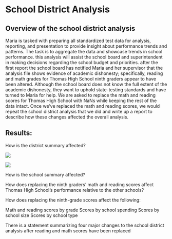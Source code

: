 # School District Analysis

## Overview of the school district analysis
Maria is tasked with preparing all standardized test data for analysis, reporting, and presentation to provide insight about performance trends and patterns. The task is to aggregate the data and showcase trends in school performance. this analysis will assist the school board and superintendent in making decisions regarding the school budget and priorities. 
after the first report the school board has notified Maria and her supervisor that the analysis file shows evidence of academic dishonesty; specifically, reading and math grades for Thomas High School ninth graders appear to have been altered. Although the school board does not know the full extent of the academic dishonesty, they want to uphold state-testing standards and have turned to Maria for help. We are asked to replace the math and reading scores for Thomas High School with NaNs while keeping the rest of the data intact. Once we’ve replaced the math and reading scores, we would repeat the school district analysis that we did and write up a report to describe how these changes affected the overall analysis.

## Results:

How is the district summary affected?

![](Resources/School_type_before_changes)



![](Resources/School_type_after_changes)


How is the school summary affected?


How does replacing the ninth graders’ math and reading scores affect Thomas High School’s performance relative to the other schools?


How does replacing the ninth-grade scores affect the following:

Math and reading scores by grade
Scores by school spending
Scores by school size
Scores by school type



There is a statement summarizing four major changes to the school district analysis after reading and math scores have been replaced
